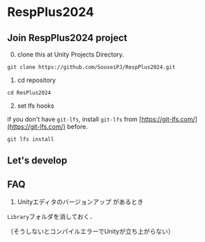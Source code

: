 # RespPlus2024

## Join RespPlus2024 project

0. clone this at Unity Projects Directory.

```
git clone https://github.com/SouseiPJ/RespPlus2024.git
```

1. cd repository

```
cd ResPlus2024
```

2. set lfs hooks

if you don't have `git-lfs`, install `git-lfs` from [https://git-lfs.com/](https://git-lfs.com/) before.

```
git lfs install
```

## Let's develop


## FAQ

1. Unityエディタのバージョンアップ があるとき

`Library`フォルダを消しておく．

（そうしないとコンパイルエラーでUnityが立ち上がらない）


